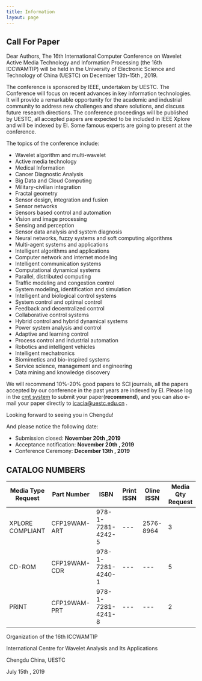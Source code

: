 ```yaml
---
title: Information
layout: page
---
```


## Call For Paper

Dear Authors,
The 16th International Computer Conference on Wavelet Active Media Technology and Information Processing (the 16th ICCWAMTIP) will be held in the University of Electronic Science and Technology of China (UESTC) on December 13th-15th , 2019.

The conference is sponsored by IEEE, undertaken by UESTC. The Conference will focus on recent advances in key information technologies. It will provide a remarkable opportunity for the academic and industrial community to address new challenges and share solutions, and discuss future research directions.
The conference proceedings will be published by UESTC, all accepted papers are expected to be included in IEEE Xplore and will be indexed by EI. Some famous experts are going to present at the conference. 

The topics of the conference include:
- Wavelet algorithm and multi-wavelet 
- Active media technology
- Medical Information
- Cancer Diagnostic Analysis
- Big Data and Cloud Computing
- Military-civilian integration
- Fractal geometry
- Sensor design, integration and fusion
- Sensor networks
- Sensors based control and automation 
- Vision and image processing 
- Sensing and perception 
- Sensor data analysis and system diagnosis 
- Neural networks, fuzzy systems and soft computing algorithms 
- Multi-agent systems and applications 
- Intelligent algorithms and applications 
- Computer network and internet modeling 
- Intelligent communication systems 
- Computational dynamical systems  
- Parallel, distributed computing
- Traffic modeling and congestion control 
- System modeling, identification and simulation  
- Intelligent and biological control systems 
- System control and optimal control  
- Feedback and decentralized control  
- Collaborative control systems 
- Hybrid control and hybrid dynamical systems  
- Power system analysis and control  
- Adaptive and learning control  
- Process control and industrial automation  
- Robotics and intelligent vehicles 
- Intelligent mechatronics 
- Biomimetics and bio-inspired systems
- Service science, management and engineering
- Data mining and knowledge discovery

We will recommend 10%-20% good papers to SCI journals, all the papers accepted by our conference in the past years are indexed by EI.
Please log in the [cmt system](https://cmt3.research.microsoft.com/ICCWAMTIP2019) to submit your paper(**recommend**), and you can also e-mail your paper directly to icacia@uestc.edu.cn .

Looking forward to seeing you in Chengdu!

And please notice the following date:
- Submission closed: **November 20th ,2019**
- Acceptance notification: **November 20th , 2019**
- Conference Ceremony: **December 13th , 2019**

## CATALOG NUMBERS

Media Type Request | Part Number | ISBN | Print ISSN | Oline ISSN | Media Qty Request 
--- | --- | --- | --- | --- | --- 
XPLORE COMPLIANT | CFP19WAM-ART | 978-1-7281-4242-5 | --- | 2576-8964  | 3 
CD-ROM | CFP19WAM-CDR | 978-1-7281-4240-1 | --- | --- | 5 
PRINT | CFP19WAM-PRT | 978-1-7281-4241-8 | --- | --- | 2 


Organization of the 16th ICCWAMTIP

International Centre for Wavelet Analysis and Its Applications 

Chengdu China, UESTC 

July 15th , 2019
